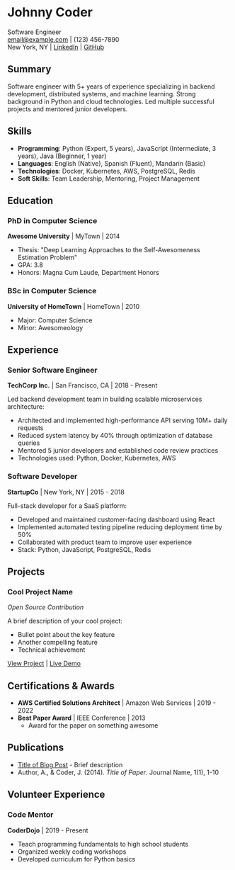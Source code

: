 # Johnny Coder
Software Engineer  
email@example.com | (123) 456-7890  
New York, NY | [LinkedIn](https://linkedin.com/in/johndoe) | [GitHub](https://github.com/johndoe)

## Summary
Software engineer with 5+ years of experience specializing in backend development, distributed systems, and machine learning. Strong background in Python and cloud technologies. Led multiple successful projects and mentored junior developers.

## Skills
* **Programming**: Python (Expert, 5 years), JavaScript (Intermediate, 3 years), Java (Beginner, 1 year)
* **Languages**: English (Native), Spanish (Fluent), Mandarin (Basic)
* **Technologies**: Docker, Kubernetes, AWS, PostgreSQL, Redis
* **Soft Skills**: Team Leadership, Mentoring, Project Management

## Education

### PhD in Computer Science
**Awesome University** | MyTown | 2014  
* Thesis: "Deep Learning Approaches to the Self-Awesomeness Estimation Problem"
* GPA: 3.8
* Honors: Magna Cum Laude, Department Honors

### BSc in Computer Science
**University of HomeTown** | HomeTown | 2010  
* Major: Computer Science
* Minor: Awesomeology

## Experience

### Senior Software Engineer
**TechCorp Inc.** | San Francisco, CA | 2018 - Present

Led backend development team in building scalable microservices architecture:
* Architected and implemented high-performance API serving 10M+ daily requests
* Reduced system latency by 40% through optimization of database queries
* Mentored 5 junior developers and established code review practices
* Technologies used: Python, Docker, Kubernetes, AWS

### Software Developer
**StartupCo** | New York, NY | 2015 - 2018

Full-stack developer for a SaaS platform:
* Developed and maintained customer-facing dashboard using React
* Implemented automated testing pipeline reducing deployment time by 50%
* Collaborated with product team to improve user experience
* Stack: Python, JavaScript, PostgreSQL, Redis

## Projects

### Cool Project Name
*Open Source Contribution*

A brief description of your cool project:
* Bullet point about the key feature
* Another compelling feature
* Technical achievement

[View Project](https://github.com/username/project) | [Live Demo](https://demo.project.com)

## Certifications & Awards
* **AWS Certified Solutions Architect** | Amazon Web Services | 2019 - 2022
* **Best Paper Award** | IEEE Conference | 2013
  * Award for the paper on something awesome

## Publications
* [Title of Blog Post](http://example.com/blog1) - Brief description
* Author, A., & Coder, J. (2014). *Title of Paper*. Journal Name, 1(1), 1-10

## Volunteer Experience

### Code Mentor
**CoderDojo** | 2019 - Present
* Teach programming fundamentals to high school students
* Organized weekly coding workshops
* Developed curriculum for Python basics
